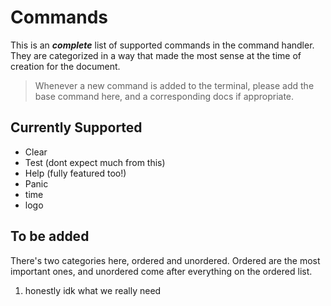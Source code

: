 # Commands

This is an ***complete*** list of supported commands in the command handler. They are categorized in a way that made the most sense at the time of creation for the document.

> Whenever a new command is added to the terminal, please add the base command here, and a corresponding docs if appropriate.

## Currently Supported

* Clear
* Test (dont expect much from this)
* Help (fully featured too!)
* Panic
* time
* logo

## To be added

There's two categories here, ordered and unordered. Ordered are the most important ones, and unordered come after everything on the ordered list.

1. honestly idk what we really need
